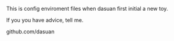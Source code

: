 This is config enviroment files when dasuan first initial a new toy.

If you you have advice, tell me.

github.com/dasuan
